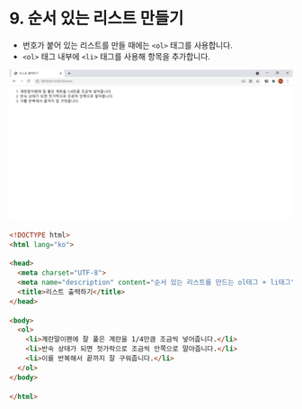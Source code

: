 # 9. 순서 있는 리스트 만들기
- 번호가 붙어 있는 리스트를 만들 때에는 `<ol>` 태그를 사용합니다.
- `<ol>` 태그 내부에 `<li>` 태그를 사용해 항목을 추가합니다.  
  
![순서 있는 리스트 만들기](img/09.png)
```html
<!DOCTYPE html>
<html lang="ko">

<head>
  <meta charset="UTF-8">
  <meta name="description" content="순서 있는 리스트를 만드는 ol태그 + li태그">
  <title>리스트 출력하기</title>
</head>

<body>
  <ol>
    <li>계란말이팬에 잘 풀은 계란을 1/4만큼 조금씩 넣어줍니다.</li>
    <li>반숙 상태가 되면 젓가락으로 조금씩 안쪽으로 말아줍니다.</li>
    <li>이를 반복해서 끝까지 잘 구워줍니다.</li>
  </ol>
</body>

</html>
```
